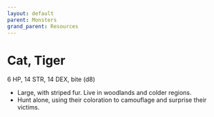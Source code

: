 ```yaml
---
layout: default
parent: Monsters
grand_parent: Resources
---
```


# Cat, Tiger

6 HP, 14 STR, 14 DEX, bite (d8)

- Large, with striped fur.   Live in woodlands and colder regions.
- Hunt alone, using their coloration to camouflage and surprise their victims.

